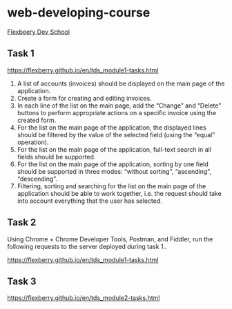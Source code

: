 # web-developing-course

[Flexbeery Dev School](https://flexberry.github.io/en/tds_landing-page.html "Flexbeery Dev School")

## Task 1

https://flexberry.github.io/en/tds_module1-tasks.html

1. A list of accounts (invoices) should be displayed on the main page of the application.
2. Create a form for creating and editing invoices.
3. In each line of the list on the main page, add the “Change” and “Delete” buttons to perform appropriate actions on a specific invoice using the created form.
4. For the list on the main page of the application, the displayed lines should be filtered by the value of the selected field (using the “equal” operation).
5. For the list on the main page of the application, full-text search in all fields should be supported.
6. For the list on the main page of the application, sorting by one field should be supported in three modes: “without sorting”, “ascending”, “descending”.
7. Filtering, sorting and searching for the list on the main page of the application should be able to work together, i.e. the request should take into account everything that the user has selected.

## Task 2

Using Chrome + Chrome Developer Tools, Postman, and Fiddler, run the following requests to the server deployed during task 1..

https://flexberry.github.io/en/tds_module1-tasks.html

## Task 3

https://flexberry.github.io/en/tds_module2-tasks.html